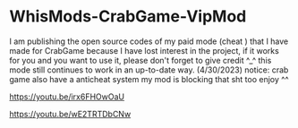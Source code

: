 # WhisMods-CrabGame-VipMod
 I am publishing the open source codes of my paid mode (cheat ) that I have made for CrabGame because I have lost interest in the project, if it works for you and you want to use it, please don't forget to give credit ^_^   this mode still continues to work in an up-to-date way.  (4/30/2023)  notice: crab game also have a anticheat system my mod is blocking that sht too enjoy ^^


https://youtu.be/irx6FHOwOaU

https://youtu.be/wE2TRTDbCNw
